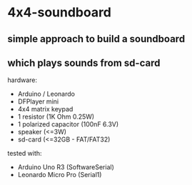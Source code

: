 # 4x4-soundboard

## simple approach to build a soundboard
## which plays sounds from sd-card

hardware:
* Arduino / Leonardo
* DFPlayer mini
* 4x4 matrix keypad
* 1 resistor (1K Ohm 0.25W)
* 1 polarized capacitor (100nF 6.3V) 
* speaker (<=3W)
* sd-card (<=32GB - FAT/FAT32)

tested with:
* Arduino Uno R3 (SoftwareSerial)
* Leonardo Micro Pro (Serial1)
